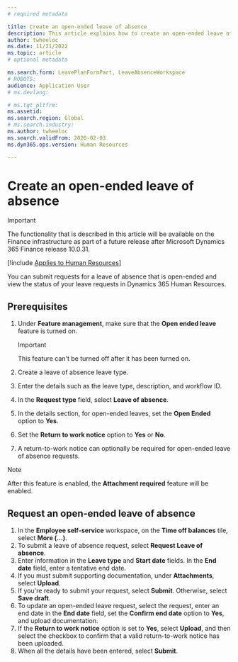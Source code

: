 ```yaml
---
# required metadata

title: Create an open-ended leave of absence
description: This article explains how to create an open-ended leave of absence in Microsoft Dynamics 365 Human Resources.
author: twheeloc
ms.date: 11/21/2022
ms.topic: article
# optional metadata

ms.search.form: LeavePlanFormPart, LeaveAbsenceWorkspace
# ROBOTS: 
audience: Application User
# ms.devlang: 

# ms.tgt_pltfrm: 
ms.assetid: 
ms.search.region: Global
# ms.search.industry: 
ms.author: twheeloc
ms.search.validFrom: 2020-02-03
ms.dyn365.ops.version: Human Resources

---
```


# Create an open-ended leave of absence

> [!IMPORTANT]
> The functionality that is described in this article will be available on the Finance infrastructure as part of a future release after Microsoft Dynamics 365 Finance release 10.0.31.

[!include [Applies to Human Resources](../includes/applies-to-hr.md)]

You can submit requests for a leave of absence that is open-ended and view the status of your leave requests in Dynamics 365 Human Resources.

## Prerequisites

1. Under **Feature management**, make sure that the **Open ended leave** feature is turned on.

    > [!IMPORTANT]
    > This feature can't be turned off after it has been turned on.

2. Create a leave of absence leave type.
3. Enter the details such as the leave type, description, and workflow ID.
4. In the **Request type** field, select **Leave of absence**.
5. In the details section, for open-ended leaves, set the **Open Ended** option to **Yes**.
6. Set the **Return to work notice** option to **Yes** or **No**.
7. A return-to-work notice can optionally be required for open-ended leave of absence requests.

> [!NOTE]
> After this feature is enabled, the **Attachment required** feature will be enabled.

## Request an open-ended leave of absence

1. In the **Employee self-service** workspace, on the **Time off balances** tile, select **More (...)**.
2. To submit a leave of absence request, select **Request Leave of absence**.
3. Enter information in the **Leave type** and **Start date** fields. In the **End date** field, enter a tentative end date.
4. If you must submit supporting documentation, under **Attachments**, select **Upload**.
5. If you're ready to submit your request, select **Submit**. Otherwise, select **Save draft**.
6. To update an open-ended leave request, select the request, enter an end date in the **End date** field, set the **Confirm end date** option to **Yes**, and upload documentation.
7. If the **Return to work notice** option is set to **Yes**, select **Upload**, and then select the checkbox to confirm that a valid return-to-work notice has been uploaded.
8. When all the details have been entered, select **Submit**.
